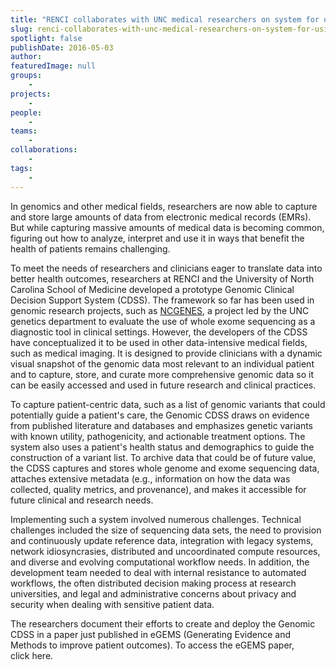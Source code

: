 ```yaml
---
title: "RENCI collaborates with UNC medical researchers on system for using genomic data to improve health outcomes"
slug: renci-collaborates-with-unc-medical-researchers-on-system-for-using-genomic-data-to-improve-health-outcomes
spotlight: false
publishDate: 2016-05-03
author: 
featuredImage: null
groups:
    - 
projects:
    - 
people:
    - 
teams: 
    - 
collaborations:
    - 
tags:
    - 
---
```

In genomics and other medical fields, researchers are now able to capture and store large amounts of data from electronic medical records (EMRs). But while capturing massive amounts of medical data is becoming common, figuring out how to analyze, interpret and use it in ways that benefit the health of patients remains challenging.

To meet the needs of researchers and clinicians eager to translate data into better health outcomes, researchers at RENCI and the University of North Carolina School of Medicine developed a prototype Genomic Clinical Decision Support System (CDSS). The framework so far has been used in genomic research projects, such as <a href="https://renci.org/research/ncgenes/" target="_blank">NCGENES</a>, a project led by the UNC genetics department to evaluate the use of whole exome sequencing as a diagnostic tool in clinical settings. However, the developers of the CDSS have conceptualized it to be used in other data-intensive medical fields, such as medical imaging. It is designed to provide clinicians with a dynamic visual snapshot of the genomic data most relevant to an individual patient and to capture, store, and curate more comprehensive genomic data so it can be easily accessed and used in future research and clinical practices.



To capture patient-centric data, such as a list of genomic variants that could potentially guide a patient's care, the Genomic CDSS draws on evidence from published literature and databases and emphasizes genetic variants with known utility, pathogenicity, and actionable treatment options. The system also uses a patient's health status and demographics to guide the construction of a variant list. To archive data that could be of future value, the CDSS captures and stores whole genome and exome sequencing data, attaches extensive metadata (e.g., information on how the data was collected, quality metrics, and provenance), and makes it accessible for future clinical and research needs.

Implementing such a system involved numerous challenges. Technical challenges included the size of sequencing data sets, the need to provision and continuously update reference data, integration with legacy systems, network idiosyncrasies, distributed and uncoordinated compute resources, and diverse and evolving computational workflow needs. In addition, the development team needed to deal with internal resistance to automated workflows, the often distributed decision making process at research universities, and legal and administrative concerns about privacy and security when dealing with sensitive patient data.

The researchers document their efforts to create and deploy the Genomic CDSS in a paper just published in eGEMS (Generating Evidence and Methods to improve patient outcomes). To access the eGEMS paper, click here.
